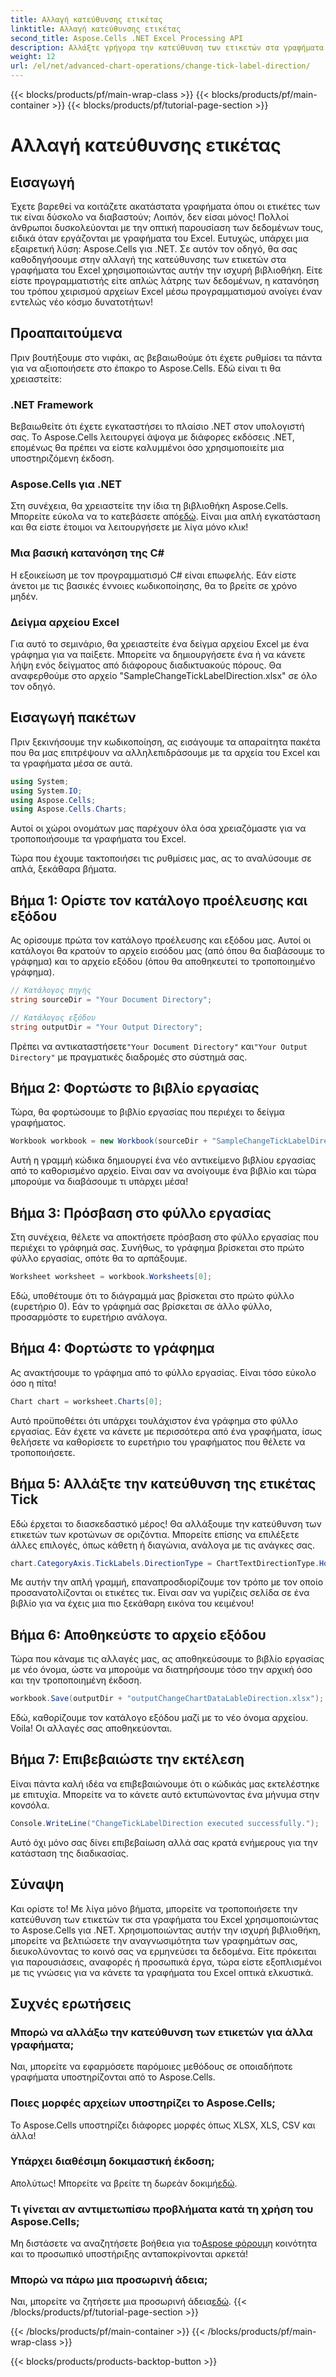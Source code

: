 ```yaml
---
title: Αλλαγή κατεύθυνσης ετικέτας
linktitle: Αλλαγή κατεύθυνσης ετικέτας
second_title: Aspose.Cells .NET Excel Processing API
description: Αλλάξτε γρήγορα την κατεύθυνση των ετικετών στα γραφήματα του Excel με το Aspose.Cells για .NET. Ακολουθήστε αυτόν τον οδηγό για απρόσκοπτη εφαρμογή.
weight: 12
url: /el/net/advanced-chart-operations/change-tick-label-direction/
---
```


{{< blocks/products/pf/main-wrap-class >}}
{{< blocks/products/pf/main-container >}}
{{< blocks/products/pf/tutorial-page-section >}}

# Αλλαγή κατεύθυνσης ετικέτας

## Εισαγωγή

Έχετε βαρεθεί να κοιτάζετε ακατάστατα γραφήματα όπου οι ετικέτες των τικ είναι δύσκολο να διαβαστούν; Λοιπόν, δεν είσαι μόνος! Πολλοί άνθρωποι δυσκολεύονται με την οπτική παρουσίαση των δεδομένων τους, ειδικά όταν εργάζονται με γραφήματα του Excel. Ευτυχώς, υπάρχει μια εξαιρετική λύση: Aspose.Cells για .NET. Σε αυτόν τον οδηγό, θα σας καθοδηγήσουμε στην αλλαγή της κατεύθυνσης των ετικετών στα γραφήματα του Excel χρησιμοποιώντας αυτήν την ισχυρή βιβλιοθήκη. Είτε είστε προγραμματιστής είτε απλώς λάτρης των δεδομένων, η κατανόηση του τρόπου χειρισμού αρχείων Excel μέσω προγραμματισμού ανοίγει έναν εντελώς νέο κόσμο δυνατοτήτων!

## Προαπαιτούμενα

Πριν βουτήξουμε στο νιφάκι, ας βεβαιωθούμε ότι έχετε ρυθμίσει τα πάντα για να αξιοποιήσετε στο έπακρο το Aspose.Cells. Εδώ είναι τι θα χρειαστείτε:

### .NET Framework

Βεβαιωθείτε ότι έχετε εγκαταστήσει το πλαίσιο .NET στον υπολογιστή σας. Το Aspose.Cells λειτουργεί άψογα με διάφορες εκδόσεις .NET, επομένως θα πρέπει να είστε καλυμμένοι όσο χρησιμοποιείτε μια υποστηριζόμενη έκδοση.

### Aspose.Cells για .NET

Στη συνέχεια, θα χρειαστείτε την ίδια τη βιβλιοθήκη Aspose.Cells. Μπορείτε εύκολα να το κατεβάσετε από[εδώ](https://releases.aspose.com/cells/net/). Είναι μια απλή εγκατάσταση και θα είστε έτοιμοι να λειτουργήσετε με λίγα μόνο κλικ!

### Μια βασική κατανόηση της C#

Η εξοικείωση με τον προγραμματισμό C# είναι επωφελής. Εάν είστε άνετοι με τις βασικές έννοιες κωδικοποίησης, θα το βρείτε σε χρόνο μηδέν. 

### Δείγμα αρχείου Excel

Για αυτό το σεμινάριο, θα χρειαστείτε ένα δείγμα αρχείου Excel με ένα γράφημα για να παίξετε. Μπορείτε να δημιουργήσετε ένα ή να κάνετε λήψη ενός δείγματος από διάφορους διαδικτυακούς πόρους. Θα αναφερθούμε στο αρχείο "SampleChangeTickLabelDirection.xlsx" σε όλο τον οδηγό.

## Εισαγωγή πακέτων

Πριν ξεκινήσουμε την κωδικοποίηση, ας εισάγουμε τα απαραίτητα πακέτα που θα μας επιτρέψουν να αλληλεπιδράσουμε με τα αρχεία του Excel και τα γραφήματα μέσα σε αυτά.

```csharp
using System;
using System.IO;
using Aspose.Cells;
using Aspose.Cells.Charts;
```

Αυτοί οι χώροι ονομάτων μας παρέχουν όλα όσα χρειαζόμαστε για να τροποποιήσουμε τα γραφήματα του Excel. 

Τώρα που έχουμε τακτοποιήσει τις ρυθμίσεις μας, ας το αναλύσουμε σε απλά, ξεκάθαρα βήματα.

## Βήμα 1: Ορίστε τον κατάλογο προέλευσης και εξόδου

Ας ορίσουμε πρώτα τον κατάλογο προέλευσης και εξόδου μας. Αυτοί οι κατάλογοι θα κρατούν το αρχείο εισόδου μας (από όπου θα διαβάσουμε το γράφημα) και το αρχείο εξόδου (όπου θα αποθηκευτεί το τροποποιημένο γράφημα).

```csharp
// Κατάλογος πηγής
string sourceDir = "Your Document Directory";

// Κατάλογος εξόδου
string outputDir = "Your Output Directory";
```

 Πρέπει να αντικαταστήσετε`"Your Document Directory"` και`"Your Output Directory"` με πραγματικές διαδρομές στο σύστημά σας. 

## Βήμα 2: Φορτώστε το βιβλίο εργασίας

Τώρα, θα φορτώσουμε το βιβλίο εργασίας που περιέχει το δείγμα γραφήματος. 

```csharp
Workbook workbook = new Workbook(sourceDir + "SampleChangeTickLabelDirection.xlsx");
```

Αυτή η γραμμή κώδικα δημιουργεί ένα νέο αντικείμενο βιβλίου εργασίας από το καθορισμένο αρχείο. Είναι σαν να ανοίγουμε ένα βιβλίο και τώρα μπορούμε να διαβάσουμε τι υπάρχει μέσα!

## Βήμα 3: Πρόσβαση στο φύλλο εργασίας

Στη συνέχεια, θέλετε να αποκτήσετε πρόσβαση στο φύλλο εργασίας που περιέχει το γράφημά σας. Συνήθως, το γράφημα βρίσκεται στο πρώτο φύλλο εργασίας, οπότε θα το αρπάξουμε.

```csharp
Worksheet worksheet = workbook.Worksheets[0];
```

Εδώ, υποθέτουμε ότι το διάγραμμά μας βρίσκεται στο πρώτο φύλλο (ευρετήριο 0). Εάν το γράφημά σας βρίσκεται σε άλλο φύλλο, προσαρμόστε το ευρετήριο ανάλογα. 

## Βήμα 4: Φορτώστε το γράφημα

Ας ανακτήσουμε το γράφημα από το φύλλο εργασίας. Είναι τόσο εύκολο όσο η πίτα!

```csharp
Chart chart = worksheet.Charts[0];
```

Αυτό προϋποθέτει ότι υπάρχει τουλάχιστον ένα γράφημα στο φύλλο εργασίας. Εάν έχετε να κάνετε με περισσότερα από ένα γραφήματα, ίσως θελήσετε να καθορίσετε το ευρετήριο του γραφήματος που θέλετε να τροποποιήσετε.

## Βήμα 5: Αλλάξτε την κατεύθυνση της ετικέτας Tick

Εδώ έρχεται το διασκεδαστικό μέρος! Θα αλλάξουμε την κατεύθυνση των ετικετών των κροτώνων σε οριζόντια. Μπορείτε επίσης να επιλέξετε άλλες επιλογές, όπως κάθετη ή διαγώνια, ανάλογα με τις ανάγκες σας.

```csharp
chart.CategoryAxis.TickLabels.DirectionType = ChartTextDirectionType.Horizontal;
```

Με αυτήν την απλή γραμμή, επαναπροσδιορίζουμε τον τρόπο με τον οποίο προσανατολίζονται οι ετικέτες τικ. Είναι σαν να γυρίζεις σελίδα σε ένα βιβλίο για να έχεις μια πιο ξεκάθαρη εικόνα του κειμένου!

## Βήμα 6: Αποθηκεύστε το αρχείο εξόδου

Τώρα που κάναμε τις αλλαγές μας, ας αποθηκεύσουμε το βιβλίο εργασίας με νέο όνομα, ώστε να μπορούμε να διατηρήσουμε τόσο την αρχική όσο και την τροποποιημένη έκδοση.

```csharp
workbook.Save(outputDir + "outputChangeChartDataLableDirection.xlsx");
```

Εδώ, καθορίζουμε τον κατάλογο εξόδου μαζί με το νέο όνομα αρχείου. Voila! Οι αλλαγές σας αποθηκεύονται.

## Βήμα 7: Επιβεβαιώστε την εκτέλεση

Είναι πάντα καλή ιδέα να επιβεβαιώνουμε ότι ο κώδικάς μας εκτελέστηκε με επιτυχία. Μπορείτε να το κάνετε αυτό εκτυπώνοντας ένα μήνυμα στην κονσόλα.

```csharp
Console.WriteLine("ChangeTickLabelDirection executed successfully.");
```

Αυτό όχι μόνο σας δίνει επιβεβαίωση αλλά σας κρατά ενήμερους για την κατάσταση της διαδικασίας. 

## Σύναψη

Και ορίστε το! Με λίγα μόνο βήματα, μπορείτε να τροποποιήσετε την κατεύθυνση των ετικετών τικ στα γραφήματα του Excel χρησιμοποιώντας το Aspose.Cells για .NET. Χρησιμοποιώντας αυτήν την ισχυρή βιβλιοθήκη, μπορείτε να βελτιώσετε την αναγνωσιμότητα των γραφημάτων σας, διευκολύνοντας το κοινό σας να ερμηνεύσει τα δεδομένα. Είτε πρόκειται για παρουσιάσεις, αναφορές ή προσωπικά έργα, τώρα είστε εξοπλισμένοι με τις γνώσεις για να κάνετε τα γραφήματα του Excel οπτικά ελκυστικά.

## Συχνές ερωτήσεις

### Μπορώ να αλλάξω την κατεύθυνση των ετικετών για άλλα γραφήματα;  
Ναι, μπορείτε να εφαρμόσετε παρόμοιες μεθόδους σε οποιαδήποτε γραφήματα υποστηρίζονται από το Aspose.Cells.

### Ποιες μορφές αρχείων υποστηρίζει το Aspose.Cells;  
Το Aspose.Cells υποστηρίζει διάφορες μορφές όπως XLSX, XLS, CSV και άλλα!

### Υπάρχει διαθέσιμη δοκιμαστική έκδοση;  
 Απολύτως! Μπορείτε να βρείτε τη δωρεάν δοκιμή[εδώ](https://releases.aspose.com/).

### Τι γίνεται αν αντιμετωπίσω προβλήματα κατά τη χρήση του Aspose.Cells;  
 Μη διστάσετε να αναζητήσετε βοήθεια για το[Aspose φόρουμ](https://forum.aspose.com/c/cells/9)η κοινότητα και το προσωπικό υποστήριξης ανταποκρίνονται αρκετά!

### Μπορώ να πάρω μια προσωρινή άδεια;  
 Ναι, μπορείτε να ζητήσετε μια προσωρινή άδεια[εδώ](https://purchase.aspose.com/temporary-license/).
{{< /blocks/products/pf/tutorial-page-section >}}

{{< /blocks/products/pf/main-container >}}
{{< /blocks/products/pf/main-wrap-class >}}

{{< blocks/products/products-backtop-button >}}
